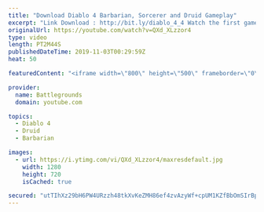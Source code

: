 ```yaml
---
title: "Download Diablo 4 Barbarian, Sorcerer and Druid Gameplay"
excerpt: "Link Download : http://bit.ly/diablo_4_4 Watch the first gameplay reveal of Diablo 4's three confirmed classes: The Barbarian, the Sorcerer, and the Druid. Diablo ..."
originalUrl: https://youtube.com/watch?v=QXd_XLzzor4
type: video
length: PT2M44S
publishedDateTime: 2019-11-03T00:29:59Z
heat: 50

featuredContent: "<iframe width=\"800\" height=\"500\" frameborder=\"0\" src=\"https://www.youtube.com/embed/QXd_XLzzor4\" allow=\"accelerometer; autoplay; encrypted-media; gyroscope; picture-in-picture\" allowfullscreen></iframe>"

provider:
  name: Battlegrounds
  domain: youtube.com

topics:
  - Diablo 4
  - Druid
  - Barbarian

images:
  - url: https://i.ytimg.com/vi/QXd_XLzzor4/maxresdefault.jpg
    width: 1280
    height: 720
    isCached: true

secured: "utTIhXz29bH6PW4URzzh48tkXvKeZMH86ef4zvAzyWf+cpUM1KZfBbOmSIrBptDpULcaNFXIgIxm3VOGcGE+iTcl++6/r0vT8C/7aa5hQBPdG+29wE4EWWKDUyI/+EPLy41LRLpe8saWbnT5As+Kv9tcvN8DJymGvqYvWo4W5NSnR7QteA3A6mxcFtjIwH0mznsNHFLJXxPVO4sXMFrXsdNAvIh9+LX7tzxjOiGUR0t6VsgXovZ3RV/0wy73tr9aeLTdIebqtRMHiVvbQmILr465vJwMALCnStCuVgFRsTwsAGvM/X5SGq5UpolrlUkZaIISMkPa789Q7JTbCkAghOt+3I5Sj9NZwXmkzVBD9ljO7ei4R63/l1KMTTZhjvMtltJTgZfbB7K3YxbM9zFRX90vW4O1lPNoH59cjHBMwvI=;BlmOnX/KTDR5WylsHvJmfQ=="
---
```


